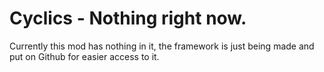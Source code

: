 # Cyclics - Nothing right now.
Currently this mod has nothing in it, the framework is just being made and put on Github for easier access to it.
